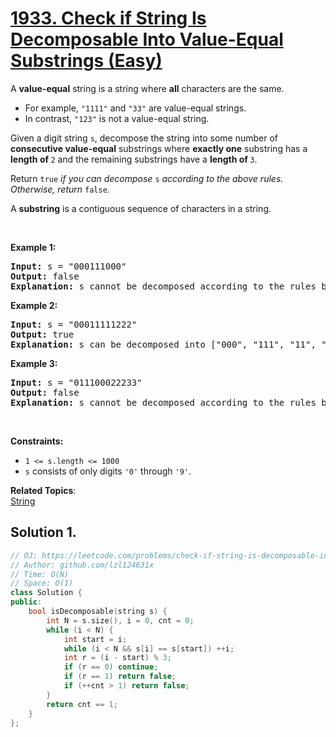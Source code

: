 # [1933. Check if String Is Decomposable Into Value-Equal Substrings (Easy)](https://leetcode.com/problems/check-if-string-is-decomposable-into-value-equal-substrings/)

<p>A <strong>value-equal</strong> string is a string where <strong>all</strong> characters are the same.</p>

<ul>
	<li>For example, <code>"1111"</code> and <code>"33"</code> are value-equal strings.</li>
	<li>In contrast, <code>"123"</code> is not a value-equal string.</li>
</ul>

<p>Given a digit string <code>s</code>, decompose the string into some number of <strong>consecutive value-equal</strong> substrings where <strong>exactly one</strong> substring has a <strong>length of </strong><code>2</code> and the remaining substrings have a <strong>length of </strong><code>3</code>.</p>

<p>Return <code>true</code><em> if you can decompose </em><code>s</code><em> according to the above rules. Otherwise, return </em><code>false</code>.</p>

<p>A <strong>substring</strong> is a contiguous sequence of characters in a string.</p>

<p>&nbsp;</p>
<p><strong>Example 1:</strong></p>

<pre><strong>Input:</strong> s = "000111000"
<strong>Output:</strong> false
<strong>Explanation: </strong>s cannot be decomposed according to the rules because ["000", "111", "000"] does not have a substring of length 2.
</pre>

<p><strong>Example 2:</strong></p>

<pre><strong>Input:</strong> s = "00011111222"
<strong>Output:</strong> true
<strong>Explanation: </strong>s can be decomposed into ["000", "111", "11", "222"].
</pre>

<p><strong>Example 3:</strong></p>

<pre><strong>Input:</strong> s = "011100022233"
<strong>Output:</strong> false
<strong>Explanation: </strong>s cannot be decomposed according to the rules because of the first '0'.
</pre>

<p>&nbsp;</p>
<p><strong>Constraints:</strong></p>

<ul>
	<li><code>1 &lt;= s.length &lt;= 1000</code></li>
	<li><code>s</code> consists of only digits <code>'0'</code> through <code>'9'</code>.</li>
</ul>


**Related Topics**:  
[String](https://leetcode.com/tag/string/)

## Solution 1.

```cpp
// OJ: https://leetcode.com/problems/check-if-string-is-decomposable-into-value-equal-substrings/
// Author: github.com/lzl124631x
// Time: O(N)
// Space: O(1)
class Solution {
public:
    bool isDecomposable(string s) {
        int N = s.size(), i = 0, cnt = 0;
        while (i < N) {
            int start = i;
            while (i < N && s[i] == s[start]) ++i;
            int r = (i - start) % 3;
            if (r == 0) continue;
            if (r == 1) return false;
            if (++cnt > 1) return false;
        }
        return cnt == 1;
    }
};
```